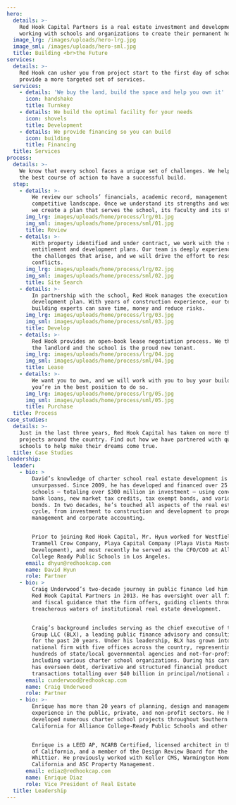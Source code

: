 ```yaml
---
hero:
  details: >-
    Red Hook Capital Partners is a real estate investment and development firm
    working with schools and organizations to create their permanent homes.
  image_lrg: /images/uploads/hero-lrg.jpg
  image_sml: /images/uploads/hero-sml.jpg
  title: Building <br>the Future
services:
  details: >-
    Red Hook can usher you from project start to the first day of school, or
    provide a more targeted set of services.
  services:
    - details: 'We buy the land, build the space and help you own it'
      icon: handshake
      title: Turnkey
    - details: We build the optimal facility for your needs
      icon: shovels
      title: Development
    - details: We provide financing so you can build
      icon: building
      title: Financing
  title: Services
process:
  details: >-
    We know that every school faces a unique set of challenges. We help chart
    the best course of action to have a successful build.
  step:
    - details: >-
        We review our schools’ financials, academic record, management team and
        competitive landscape. Once we understand its strengths and weaknesses,
        we create a plan that serves the school, its faculty and its students.
      img_lrg: images/uploads/home/process/lrg/01.jpg
      img_sml: images/uploads/home/process/sml/01.jpg
      title: Review
    - details: >-
        With property identified and under contract, we work with the school on
        entitlement and development plans. Our team is deeply experienced with
        the challenges that arise, and we will drive the effort to resolve
        conflicts.
      img_lrg: images/uploads/home/process/lrg/02.jpg
      img_sml: images/uploads/home/process/sml/02.jpg
      title: Site Search
    - details: >-
        In partnership with the school, Red Hook manages the execution of the
        development plan. With years of construction experience, our team of
        building experts can save time, money and reduce risks.
      img_lrg: images/uploads/home/process/lrg/03.jpg
      img_sml: images/uploads/home/process/sml/03.jpg
      title: Develop
    - details: >-
        Red Hook provides an open-book lease negotiation process. We then act as
        the landlord and the school is the proud new tenant.
      img_lrg: images/uploads/home/process/lrg/04.jpg
      img_sml: images/uploads/home/process/sml/04.jpg
      title: Lease
    - details: >-
        We want you to own, and we will work with you to buy your building when
        you’re in the best position to do so.
      img_lrg: images/uploads/home/process/lrg/05.jpg
      img_sml: images/uploads/home/process/sml/05.jpg
      title: Purchase
  title: Process
case_studies:
  details: >-
    Just in the last three years, Red Hook Capital has taken on more than ten
    projects around the country. Find out how we have partnered with quality
    schools to help make their dreams come true.
  title: Case Studies
leadership:
  leader:
    - bio: >
        David’s knowledge of charter school real estate development is
        unsurpassed. Since 2009, he has developed and financed over 25 charter
        schools — totaling over $300 million in investment — using conventional
        bank loans, new market tax credits, tax exempt bonds, and various state
        bonds. In two decades, he’s touched all aspects of the real estate
        cycle, from investment to construction and development to property
        management and corporate accounting.


        Prior to joining Red Hook Capital, Mr. Hyun worked for Westfield,
        Trammell Crow Company, Playa Capital Company (Playa Vista Master
        Development), and most recently he served as the CFO/COO at Alliance
        College Ready Public Schools in Los Angeles.
      email: dhyun@redhookcap.com
      name: David Hyun
      role: Partner
    - bio: >
        Craig Underwood’s two-decade journey in public finance led him to launch
        Red Hook Capital Partners in 2013. He has oversight over all financing
        and fiscal guidance that the firm offers, guiding clients through the
        treacherous waters of institutional real estate development.


        Craig’s background includes serving as the chief executive of the BLX
        Group LLC (BLX), a leading public finance advisory and consulting firm
        for the past 20 years. Under his leadership, BLX has grown into a
        national firm with five offices across the country, representing
        hundreds of state/local governmental agencies and not-for-profits,
        including various charter school organizations. During his career, he
        has overseen debt, derivative and structured financial product
        transactions totalling over $40 billion in principal/notional amounts.
      email: cunderwood@redhookcap.com
      name: Craig Underwood
      role: Partner
    - bio: >-
        Enrique has more than 20 years of planning, design and management
        experience in the public, private, and non-profit sectors. He has
        developed numerous charter school projects throughout Southern
        California for Alliance College-Ready Public Schools and other CMOs.


        Enrique is a LEED AP, NCARB Certified, licensed architect in the State
        of California, and a member of the Design Review Board for the City of
        Whittier. He previously worked with Keller CMS, Warmington Homes
        California and ASC Property Management.
      email: ediaz@redhookcap.com
      name: Enrique Diaz
      role: Vice President of Real Estate
  title: Leadership
---
```


